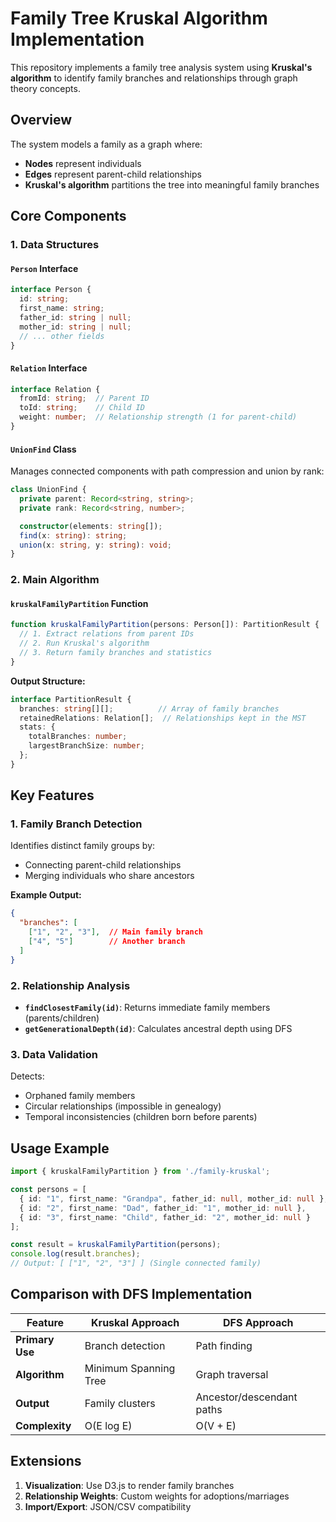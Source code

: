 # **Family Tree Kruskal Algorithm Implementation**

This repository implements a family tree analysis system using **Kruskal's algorithm** to identify family branches and relationships through graph theory concepts.

## **Overview**

The system models a family as a graph where:
- **Nodes** represent individuals
- **Edges** represent parent-child relationships
- **Kruskal's algorithm** partitions the tree into meaningful family branches

## **Core Components**

### **1. Data Structures**

#### **`Person` Interface**
```typescript
interface Person {
  id: string;
  first_name: string;
  father_id: string | null;
  mother_id: string | null;
  // ... other fields
}
```

#### **`Relation` Interface**
```typescript
interface Relation {
  fromId: string;  // Parent ID
  toId: string;    // Child ID
  weight: number;  // Relationship strength (1 for parent-child)
}
```

#### **`UnionFind` Class**
Manages connected components with path compression and union by rank:
```typescript
class UnionFind {
  private parent: Record<string, string>;
  private rank: Record<string, number>;

  constructor(elements: string[]);
  find(x: string): string;
  union(x: string, y: string): void;
}
```

### **2. Main Algorithm**

#### **`kruskalFamilyPartition` Function**
```typescript
function kruskalFamilyPartition(persons: Person[]): PartitionResult {
  // 1. Extract relations from parent IDs
  // 2. Run Kruskal's algorithm
  // 3. Return family branches and statistics
}
```

**Output Structure:**
```typescript
interface PartitionResult {
  branches: string[][];          // Array of family branches
  retainedRelations: Relation[];  // Relationships kept in the MST
  stats: {
    totalBranches: number;
    largestBranchSize: number;
  };
}
```

## **Key Features**

### **1. Family Branch Detection**
Identifies distinct family groups by:
- Connecting parent-child relationships
- Merging individuals who share ancestors

**Example Output:**
```json
{
  "branches": [
    ["1", "2", "3"],  // Main family branch
    ["4", "5"]        // Another branch
  ]
}
```

### **2. Relationship Analysis**
- **`findClosestFamily(id)`**: Returns immediate family members (parents/children)
- **`getGenerationalDepth(id)`**: Calculates ancestral depth using DFS

### **3. Data Validation**
Detects:
- Orphaned family members
- Circular relationships (impossible in genealogy)
- Temporal inconsistencies (children born before parents)

## **Usage Example**

```typescript
import { kruskalFamilyPartition } from './family-kruskal';

const persons = [
  { id: "1", first_name: "Grandpa", father_id: null, mother_id: null },
  { id: "2", first_name: "Dad", father_id: "1", mother_id: null },
  { id: "3", first_name: "Child", father_id: "2", mother_id: null }
];

const result = kruskalFamilyPartition(persons);
console.log(result.branches); 
// Output: [ ["1", "2", "3"] ] (Single connected family)
```

## **Comparison with DFS Implementation**

| Feature               | Kruskal Approach          | DFS Approach               |
|-----------------------|--------------------------|---------------------------|
| **Primary Use**       | Branch detection         | Path finding              |
| **Algorithm**         | Minimum Spanning Tree    | Graph traversal           |
| **Output**           | Family clusters          | Ancestor/descendant paths |
| **Complexity**       | O(E log E)               | O(V + E)                  |

## **Extensions**
1. **Visualization**: Use D3.js to render family branches
2. **Relationship Weights**: Custom weights for adoptions/marriages
3. **Import/Export**: JSON/CSV compatibility

